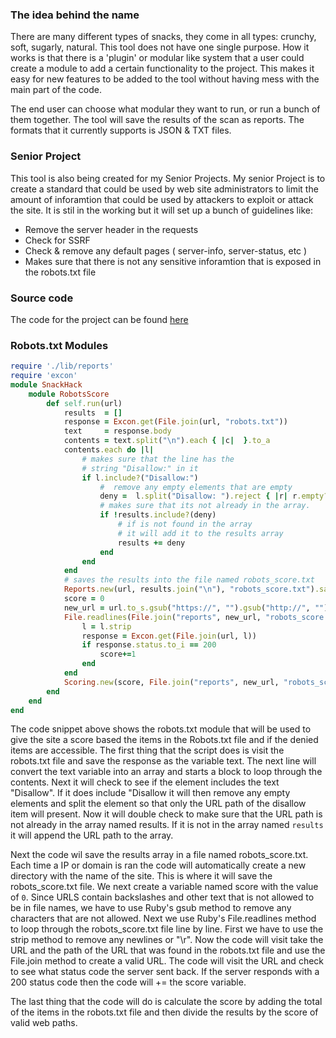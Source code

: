 ### The idea behind the name
There are many different types of snacks, they come in all types: crunchy, soft, sugarly, natural. This tool does not have one single purpose.
How it works is that there is a 'plugin' or modular like system that a user could create a module to add a certain functionality to the project. This makes it easy for new features to be added to the tool without having mess with the main part of the code. 

The end user can choose what modular they want to run, or run a bunch of them together. The tool will save the results of the scan 
as reports.  The formats that it currently supports is JSON & TXT files. 


### Senior Project
This tool is also being created for my Senior Projects. My senior Project is to create a standard that could be 
used by web site administrators to limit the amount of inforamtion that could be used by attackers to exploit or attack the 
site. It is stil in the working but it will set up a bunch of guidelines like: 
- Remove the server header in the requests
- Check for SSRF
- Check  & remove any  default pages ( server-info, server-status, etc )
- Makes sure that there is not any sensitive inforamtion that is exposed in the robots.txt file



### Source code
The code for the project can be found <a href="https://github.com/Michael-Meade/snack_hack">here</a>


### Robots.txt Modules
```ruby
require './lib/reports'
require 'excon'
module SnackHack
    module RobotsScore
        def self.run(url)
            results  = []
            response = Excon.get(File.join(url, "robots.txt"))
            text     = response.body
            contents = text.split("\n").each { |c|  }.to_a
            contents.each do |l|
                # makes sure that the line has the 
                # string "Disallow:" in it
                if l.include?("Disallow:")
                    #  remove any empty elements that are empty
                    deny =  l.split("Disallow: ").reject { |r| r.empty? }
                    # makes sure that its not already in the array.
                    if !results.include?(deny)
                        # if is not found in the array
                        # it will add it to the results array
                        results += deny
                    end
                end
            end
            # saves the results into the file named robots_score.txt
            Reports.new(url, results.join("\n"), "robots_score.txt").save_txt
            score = 0
            new_url = url.to_s.gsub("https://", "").gsub("http://", "")
            File.readlines(File.join("reports", new_url, "robots_score.txt")).each do |l|
                l = l.strip
                response = Excon.get(File.join(url, l))
                if response.status.to_i == 200
                    score+=1
                end
            end
            Scoring.new(score, File.join("reports", new_url, "robots_score.txt")).calc
        end
    end
end
```
The code snippet above shows the robots.txt module that will be used to give the site a score based the items in the Robots.txt file and if the denied items are accessible. The first thing that the script does is visit the robots.txt file and save the response as the variable text. The next line will convert the text variable into an array and starts a block to loop through the contents. Next it will check to see if the element includes the text "Disallow". If it does include "Disallow it will then remove any empty elements and split the element so that only the URL path of the disallow item will present. Now it will double check to make sure that the URL  path is not already in the array named results. If it is not in the array named `results` it will append the URL path to the array. 

Next the code wil save the results array in a file named robots_score.txt. Each time a IP or domain is ran the code will automatically create a new directory with the name of the site. This is where it will save the robots_score.txt file. We next create a variable named score with the value of `0`.  Since URLS contain backslashes and other text that is not allowed to be in file names, we have to use Ruby's gsub method to remove any characters that are not allowed. Next we use Ruby's File.readlines method to loop through the robots_score.txt file line by line. First we have to use the strip method to remove any newlines or "\r". Now the code will visit take the URL and the path of the URL that was found in the robots.txt file and use the File.join method to create a valid URL. The code will visit the URL and check to see what status code the server sent back. If the server responds with a 200 status code then the code will += the score variable. 

The last thing that the code will do is calculate the score by adding the total of the items in the robots.txt file and then divide the results by the score of valid web paths. 
